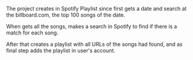 The project creates in Spotify Playlist since first gets a date and search at the billboard.com, the top 100 songs of the date.

When gets all the songs, makes a search in Spotify to find if there is a match for each song.

After that creates a playlist with all URLs of the songs had found, and as final step adds the playlist in user's account.